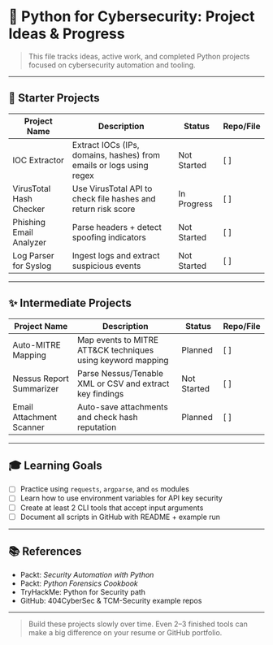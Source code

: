 # 🐍 Python for Cybersecurity: Project Ideas & Progress

> This file tracks ideas, active work, and completed Python projects focused on cybersecurity automation and tooling.

---

## 🔢 Starter Projects
| Project Name                 | Description | Status | Repo/File |
|-----------------------------|-------------|--------|-----------|
| IOC Extractor               | Extract IOCs (IPs, domains, hashes) from emails or logs using regex | Not Started | [ ] |
| VirusTotal Hash Checker     | Use VirusTotal API to check file hashes and return risk score | In Progress | [ ] |
| Phishing Email Analyzer     | Parse headers + detect spoofing indicators | Not Started | [ ] |
| Log Parser for Syslog       | Ingest logs and extract suspicious events | Not Started | [ ] |

---

## ✨ Intermediate Projects
| Project Name                 | Description | Status | Repo/File |
|-----------------------------|-------------|--------|-----------|
| Auto-MITRE Mapping          | Map events to MITRE ATT&CK techniques using keyword mapping | Planned | [ ] |
| Nessus Report Summarizer    | Parse Nessus/Tenable XML or CSV and extract key findings | Not Started | [ ] |
| Email Attachment Scanner    | Auto-save attachments and check hash reputation | Planned | [ ] |

---

## 🎓 Learning Goals
- [ ] Practice using `requests`, `argparse`, and `os` modules
- [ ] Learn how to use environment variables for API key security
- [ ] Create at least 2 CLI tools that accept input arguments
- [ ] Document all scripts in GitHub with README + example run

---

## 📚 References
- Packt: *Security Automation with Python*
- Packt: *Python Forensics Cookbook*
- TryHackMe: Python for Security path
- GitHub: 404CyberSec & TCM-Security example repos

---

> Build these projects slowly over time. Even 2–3 finished tools can make a big difference on your resume or GitHub portfolio.
